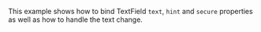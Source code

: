 This example shows how to bind TextField `text`, `hint` and `secure` properties as well as how to handle the text change.

<snippet id='textfield-xml-binding'/>
<snippet id='text-field-binding-code'/>
<snippet id='text-field-binding-code-ts'/>

